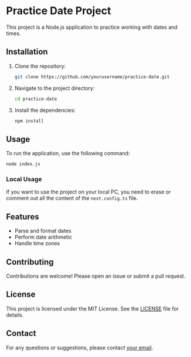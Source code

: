 # Practice Date Project

This project is a Node.js application to practice working with dates and times.

## Installation

1. Clone the repository:
    ```sh
    git clone https://github.com/yourusername/practice-date.git
    ```
2. Navigate to the project directory:
    ```sh
    cd practice-date
    ```
3. Install the dependencies:
    ```sh
    npm install
    ```

## Usage

To run the application, use the following command:
```sh
node index.js
```

### Local Usage

If you want to use the project on your local PC, you need to erase or comment out all the content of the `next.config.ts` file.

## Features

- Parse and format dates
- Perform date arithmetic
- Handle time zones

## Contributing

Contributions are welcome! Please open an issue or submit a pull request.

## License

This project is licensed under the MIT License. See the [LICENSE](LICENSE) file for details.

## Contact

For any questions or suggestions, please contact [your email](mailto:your.email@example.com).
